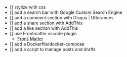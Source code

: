 - []  stylize with css 
- []  add a search bar with Google Custom Search Engine
- []  add a comment section with Disqus | Utterances
- []  add a share section with AddThis
- []  add a like section with AddThis
- [] use Frontmatter vscode plugin 
    - [Front-Matter](https://marketplace.visualstudio.com/items?itemName=eliostruyf.vscode-front-matter)
- [] add a Dockerfile/docker-compose
- [] add a script to manage posts and drafts